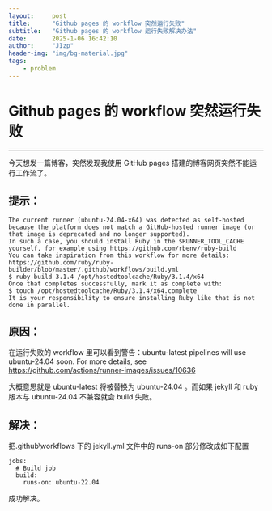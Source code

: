 ```yaml
---
layout:     post
title:      "Github pages 的 workflow 突然运行失败"
subtitle:   "Github pages 的 workflow 运行失败解决办法"
date:       2025-1-06 16:42:10
author:     "JIzp"
header-img: "img/bg-material.jpg"
tags:
    - problem
---
```


# Github pages 的 workflow 突然运行失败

------

今天想发一篇博客，突然发现我使用 GitHub pages 搭建的博客网页突然不能运行工作流了。

## 提示：

```
The current runner (ubuntu-24.04-x64) was detected as self-hosted because the platform does not match a GitHub-hosted runner image (or that image is deprecated and no longer supported).
In such a case, you should install Ruby in the $RUNNER_TOOL_CACHE yourself, for example using https://github.com/rbenv/ruby-build
You can take inspiration from this workflow for more details: https://github.com/ruby/ruby-builder/blob/master/.github/workflows/build.yml
$ ruby-build 3.1.4 /opt/hostedtoolcache/Ruby/3.1.4/x64
Once that completes successfully, mark it as complete with:
$ touch /opt/hostedtoolcache/Ruby/3.1.4/x64.complete
It is your responsibility to ensure installing Ruby like that is not done in parallel.
```

## 原因：

在运行失败的 workflow 里可以看到警告：ubuntu-latest pipelines will use ubuntu-24.04 soon. For more details, see https://github.com/actions/runner-images/issues/10636

大概意思就是 ubuntu-latest 将被替换为 ubuntu-24.04 。而如果 jekyll 和 ruby 版本与 ubuntu-24.04 不兼容就会 build 失败。

## 解决：

把.github\workflows 下的 jekyll.yml 文件中的 runs-on 部分修改成如下配置

```
jobs:
  # Build job
  build:
    runs-on: ubuntu-22.04
```

成功解决。
